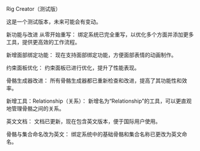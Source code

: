 Rig Creator（测试版）

这是一个测试版本，未来可能会有变动。

新功能与改进
从零开始重写：
绑定系统已完全重写，以优化多个方面并添加更多工具，提供更高效的工作流程。

新增面部绑定功能：
现在支持面部绑定功能，方便面部表情的动画制作。

约束面板优化：
约束面板已进行优化，提升了性能表现。

骨骼生成器改进：
所有骨骼生成器都已重新检查和改进，提高了其功能性和效率。

新增工具：Relationship（关系）：
新增名为“Relationship”的工具，可以更直观地管理骨骼之间的关系。

英文文档：
文档已更新，现在包含英文版本，便于国际用户使用。

骨骼与集合命名改为英文：
绑定系统中的基础骨骼和集合名称已更改为英文命名。

